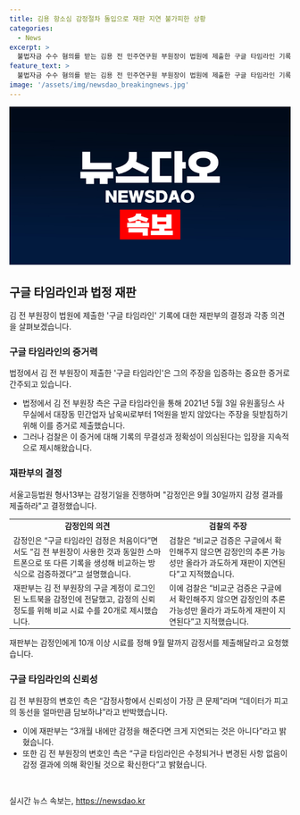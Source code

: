 ```yaml
---
title: 김용 항소심 감정절차 돌입으로 재판 지연 불가피한 상황
categories:
  - News
excerpt: >
  불법자금 수수 혐의를 받는 김용 전 민주연구원 부원장이 법원에 제출한 구글 타임라인 기록으로 인한 감정 절차가 서울고등법원에서 진행되고 있다. 이로 인해 재판 일정이 다소 지연될 전망이며, 검찰은 기록의 무결성과 정확성을 의심하고 있다. 재판부는 감정인에게 10개 이상의 시료를 정해 9월 말까지 감정서를 제출하도록 요청했으며, 김 전 부원장의 변호인 측은 구글 타임라인이 수정되거나 변경된 사항이 없음을 강조하고 있다.
feature_text: >
  불법자금 수수 혐의를 받는 김용 전 민주연구원 부원장이 법원에 제출한 구글 타임라인 기록으로 인한 감정 절차가 서울고등법원에서 진행되고 있다. 이로 인해 재판 일정이 다소 지연될 전망이며, 검찰은 기록의 무결성과 정확성을 의심하고 있다. 재판부는 감정인에게 10개 이상의 시료를 정해 9월 말까지 감정서를 제출하도록 요청했으며, 김 전 부원장의 변호인 측은 구글 타임라인이 수정되거나 변경된 사항이 없음을 강조하고 있다.
image: '/assets/img/newsdao_breakingnews.jpg'
---
```


<p><img src="/assets/img/newsdao_breakingnews.jpg" alt="pcversion 속보" /></p>

<h2 data-ke-size="size26">구글 타임라인과 법정 재판</h2>

<p data-ke-size="size16">김 전 부원장이 법원에 제출한 '구글 타임라인' 기록에 대한 재판부의 결정과 각종 의견을 살펴보겠습니다.</p>

<h3>구글 타임라인의 증거력</h3>

<p data-ke-size="size16">법정에서 김 전 부원장이 제출한 '구글 타임라인'은 그의 주장을 입증하는 중요한 증거로 간주되고 있습니다.</p>

<ul>
  <li>법정에서 김 전 부원장 측은 구글 타임라인을 통해 2021년 5월 3일 유원홀딩스 사무실에서 대장동 민간업자 남욱씨로부터 1억원을 받지 않았다는 주장을 뒷받침하기 위해 이를 증거로 제출했습니다.</li>
  <li>그러나 검찰은 이 증거에 대해 기록의 무결성과 정확성이 의심된다는 입장을 지속적으로 제시해왔습니다.</li>
</ul>

<h3>재판부의 결정</h3>

<p data-ke-size="size16">서울고등법원 형사13부는 감정기일을 진행하며 "감정인은 9월 30일까지 감정 결과를 제출하라"고 결정했습니다.</p>

<table>
  <tr>
    <td style="text-align: center; height: 17px;"><b>감정인의 의견</b></td>
    <td style="text-align: center; height: 17px;"><b>검찰의 주장</b></td>
  </tr>
  <tr>
    <td>감정인은 “구글 타임라인 검정은 처음이다”면서도 “김 전 부원장이 사용한 것과 동일한 스마트폰으로 또 다른 기록을 생성해 비교하는 방식으로 검증하겠다”고 설명했습니다.</td>
    <td>검찰은 “비교군 검증은 구글에서 확인해주지 않으면 감정인의 추론 가능성만 올라가 과도하게 재판이 지연된다”고 지적했습니다.</td>
  </tr>
  <tr>
    <td>재판부는 김 전 부원장의 구글 계정이 로그인된 노트북을 감정인에 전달했고, 감정의 신뢰 정도를 위해 비교 시료 수를 20개로 제시했습니다.</td>
    <td>이에 검찰은 “비교군 검증은 구글에서 확인해주지 않으면 감정인의 추론 가능성만 올라가 과도하게 재판이 지연된다”고 지적했습니다.</td>
  </tr>
</table>

<p data-ke-size="size16">재판부는 감정인에게 10개 이상 시료를 정해 9월 말까지 감정서를 제출해달라고 요청했습니다.</p>

<h3>구글 타임라인의 신뢰성</h3>

<p data-ke-size="size16">김 전 부원장의 변호인 측은 “감정사항에서 신뢰성이 가장 큰 문제”라며 “데이터가 피고의 동선을 얼마만큼 담보하냐”라고 반박했습니다.</p>

<ul>
  <li>이에 재판부는 “3개월 내에만 감정을 해준다면 크게 지연되는 것은 아니다”라고 밝혔습니다.</li>
  <li>또한 김 전 부원장의 변호인 측은 “구글 타임라인은 수정되거나 변경된 사항 없음이 감정 결과에 의해 확인될 것으로 확신한다”고 밝혔습니다.</li>
</ul>

<p data-ke-size="size16">&nbsp;</p>
실시간 뉴스 속보는, <a href="https://newsdao.kr" rel="dofollow">https://newsdao.kr</a>


